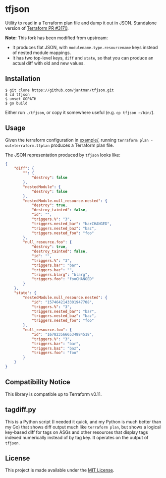 tfjson
======

Utility to read in a Terraform plan file and dump it out in JSON. Standalone version of [Terraform PR #3170](https://github.com/hashicorp/terraform/pull/3170).

**Note:** This fork has been modified from upstream:

* It produces flat JSON, with ``modulename.type.resourcename`` keys instead of nested module mappings.
* It has two top-level keys, ``diff`` and ``state``, so that you can produce an actual diff with old and new values.

## Installation

```
$ git clone https://github.com/jantman/tfjson.git
$ cd tfjson
$ unset GOPATH
$ go build
```

Either run ``./tfjson``, or copy it somewhere useful (e.g. ``cp tfjson ~/bin/``).

## Usage

Given the terraform configuration in [example/](example/), running `terraform plan -out=terraform.tfplan` produces a Terraform plan file.

The JSON representation produced by `tfjson` looks like:

```json
{
    "diff": {
        "": {
            "destroy": false
        },
        "nestedModule": {
            "destroy": false
        },
        "nestedModule.null_resource.nested": {
            "destroy": true,
            "destroy_tainted": false,
            "id": "",
            "triggers.%": "3",
            "triggers.nested_bar": "barCHANGED",
            "triggers.nested_baz": "baz",
            "triggers.nested_foo": "foo"
        },
        "null_resource.foo": {
            "destroy": true,
            "destroy_tainted": false,
            "id": "",
            "triggers.%": "3",
            "triggers.bar": "bar",
            "triggers.baz": "",
            "triggers.blarg": "blarg",
            "triggers.foo": "fooCHANGED"
        }
    },
    "state": {
        "nestedModule.null_resource.nested": {
            "id": "1574642143301947708",
            "triggers.%": "3",
            "triggers.nested_bar": "bar",
            "triggers.nested_baz": "baz",
            "triggers.nested_foo": "foo"
        },
        "null_resource.foo": {
            "id": "1678235666534884518",
            "triggers.%": "3",
            "triggers.bar": "bar",
            "triggers.baz": "baz",
            "triggers.foo": "foo"
        }
    }
}
```

## Compatibility Notice

This library is compatible up to Terraform v0.11.

## tagdiff.py

This is a Python script (I needed it quick, and my Python is much better than my Go) that shows diff output much like ``terraform plan``, but shows a logical key-based diff for tags on ASGs and other resources that display tags indexed numerically instead of by tag key. It operates on the output of ``tfjson``.

## License

This project is made available under the [MIT License](http://opensource.org/licenses/MIT).
